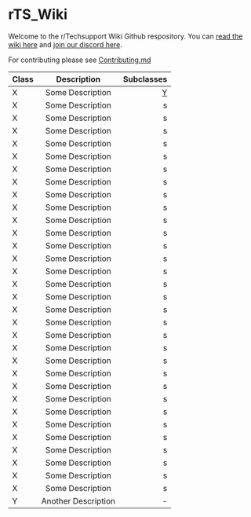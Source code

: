 # rTS_Wiki
Welcome to the r/Techsupport Wiki Github respository. You can [read the wiki here](https://rtech.support) and [join our discord here](https://rtech.support/discord).

For contributing please see [Contributing.md](CONTRIBUTING.md)


| Class                 | Description         | Subclasses |
|:--------------------- |:-------------------:| ----------:|
| X                     | Some Description    | [Y](#Y)    |
| X                     | Some Description    | s    |
| X                     | Some Description    | s    |
| X                     | Some Description    | s    |
| X                     | Some Description    | s    |
| X                     | Some Description    | s    |
| X                     | Some Description    | s    |
| X                     | Some Description    | s    |
| X                     | Some Description    | s    |
| X                     | Some Description    | s    |
| X                     | Some Description    | s    |
| X                     | Some Description    | s    |
| X                     | Some Description    | s    |
| X                     | Some Description    | s    |
| X                     | Some Description    | s    |
| X                     | Some Description    | s    |
| X                     | Some Description    | s    |
| X                     | Some Description    | s    |
| X                     | Some Description    | s    |
| X                     | Some Description    | s    |
| X                     | Some Description    | s    |
| X                     | Some Description    | s    |
| X                     | Some Description    | s    |
| X                     | Some Description    | s    |
| X                     | Some Description    | s    |
| X                     | Some Description    | s    |
| X                     | Some Description    | s    |
| X                     | Some Description    | s    |
| X                     | Some Description    | s    |
| X                     | Some Description    | s    |
| X                     | Some Description    | s    |
| X                     | Some Description    | s    |
| <span id="Y">Y</span> | Another Description | -          |
